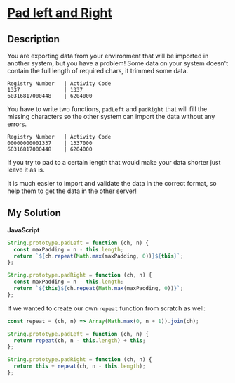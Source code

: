 # [Pad left and Right](https://www.codewars.com/kata/5669ec539556f9e9f2000074)

## Description

You are exporting data from your environment that will be imported in another system, but you have a problem! Some data on your system doesn't contain the full length of required chars, it trimmed some data.

```
Registry Number   | Activity Code
1337              | 1337
60316817000448    | 6204000
```

You have to write two functions, `padLeft` and `padRight` that will fill the missing characters so the other system can import the data without any errors.

```
Registry Number   | Activity Code
00000000001337    | 1337000
60316817000448    | 6204000
```

If you try to pad to a certain length that would make your data shorter just leave it as is.

It is much easier to import and validate the data in the correct format, so help them to get the data in the other server!

## My Solution

**JavaScript**

```js
String.prototype.padLeft = function (ch, n) {
  const maxPadding = n - this.length;
  return `${ch.repeat(Math.max(maxPadding, 0))}${this}`;
};

String.prototype.padRight = function (ch, n) {
  const maxPadding = n - this.length;
  return `${this}${ch.repeat(Math.max(maxPadding, 0))}`;
};
```

If we wanted to create our own `repeat` function from scratch as well:

```js
const repeat = (ch, n) => Array(Math.max(0, n + 1)).join(ch);

String.prototype.padLeft = function (ch, n) {
  return repeat(ch, n - this.length) + this;
};

String.prototype.padRight = function (ch, n) {
  return this + repeat(ch, n - this.length);
};
```
